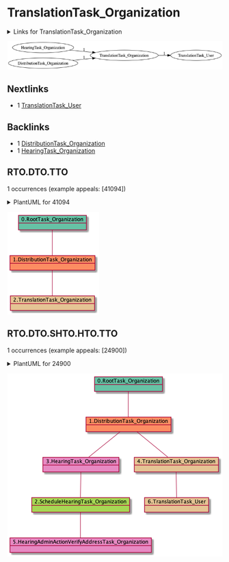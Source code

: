 # TranslationTask_Organization

<details><summary>Links for TranslationTask_Organization</summary>

```
digraph G {
rankdir="LR";
"HearingTask_Organization" -> "TranslationTask_Organization" [label=1]
"TranslationTask_Organization" -> "TranslationTask_User" [label=1]
"DistributionTask_Organization" -> "TranslationTask_Organization" [label=1]
}
```
</details>

![TranslationTask_Organization](dot/TranslationTask_Organization.dot.png)

## Nextlinks

   * 1 [TranslationTask_User](TranslationTask_User.md)

## Backlinks

   * 1 [DistributionTask_Organization](DistributionTask_Organization.md)
   * 1 [HearingTask_Organization](HearingTask_Organization.md)

## RTO.DTO.TTO

1 occurrences (example appeals: [41094])

<details><summary>PlantUML for 41094</summary>

```
@startuml
object 0.RootTask_Organization #66c2a5
object 1.DistributionTask_Organization #fc8d62
object 2.TranslationTask_Organization #e5c494
0.RootTask_Organization -- 1.DistributionTask_Organization
1.DistributionTask_Organization -- 2.TranslationTask_Organization
@enduml
```
</details>

![RTO.DTO.TTO-41094](uml/RTO.DTO.TTO-41094.png)

## RTO.DTO.SHTO.HTO.TTO

1 occurrences (example appeals: [24900])

<details><summary>PlantUML for 24900</summary>

```
@startuml
object 0.RootTask_Organization #66c2a5
object 1.DistributionTask_Organization #fc8d62
object 2.ScheduleHearingTask_Organization #a6d854
object 3.HearingTask_Organization #e78ac3
object 4.TranslationTask_Organization #e5c494
object 5.HearingAdminActionVerifyAddressTask_Organization #e78ac3
object 6.TranslationTask_User #e5c494
0.RootTask_Organization -- 1.DistributionTask_Organization
3.HearingTask_Organization -- 2.ScheduleHearingTask_Organization
1.DistributionTask_Organization -- 3.HearingTask_Organization
1.DistributionTask_Organization -- 4.TranslationTask_Organization
2.ScheduleHearingTask_Organization -- 5.HearingAdminActionVerifyAddressTask_Organization
4.TranslationTask_Organization -- 6.TranslationTask_User
@enduml
```
</details>

![RTO.DTO.SHTO.HTO.TTO-24900](uml/RTO.DTO.SHTO.HTO.TTO-24900.png)


